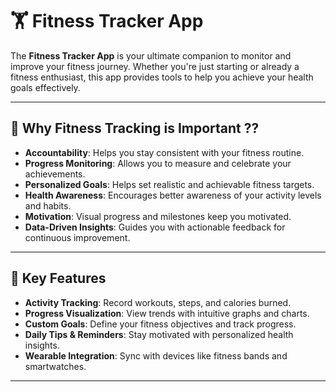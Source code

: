 # 🏋️ Fitness Tracker App

The **Fitness Tracker App** is your ultimate companion to monitor and improve your fitness journey. Whether you're just starting or already a fitness enthusiast, this app provides tools to help you achieve your health goals effectively.

---

## 🌟 Why Fitness Tracking is Important ??

- **Accountability**: Helps you stay consistent with your fitness routine.
- **Progress Monitoring**: Allows you to measure and celebrate your achievements.
- **Personalized Goals**: Helps set realistic and achievable fitness targets.
- **Health Awareness**: Encourages better awareness of your activity levels and habits.
- **Motivation**: Visual progress and milestones keep you motivated.
- **Data-Driven Insights**: Guides you with actionable feedback for continuous improvement.

---

## 🌟 Key Features

- **Activity Tracking**: Record workouts, steps, and calories burned.
- **Progress Visualization**: View trends with intuitive graphs and charts.
- **Custom Goals**: Define your fitness objectives and track progress.
- **Daily Tips & Reminders**: Stay motivated with personalized health insights.
- **Wearable Integration**: Sync with devices like fitness bands and smartwatches.

---

